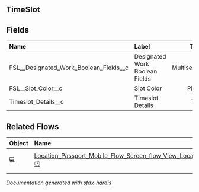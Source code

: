 ## TimeSlot

<!-- Object description -->

## Fields

| Name      | Label | Type | Description |
| :-------- | :---- | :--: | :---------- | 
| FSL__Designated_Work_Boolean_Fields__c | Designated Work Boolean Fields | MultiselectPicklist | <!-- --> |
| FSL__Slot_Color__c | Slot Color | Picklist | <!-- --> |
| Timeslot_Details__c | Timeslot Details | Text | <!-- --> |


## Related Flows

| Object | Name      | Type | Description |
| :----  | :-------- | :--: | :---------- | 
| 💻 | [Location_Passport_Mobile_Flow_Screen_flow_View_Location_Passport_Information](../flows/Location_Passport_Mobile_Flow_Screen_flow_View_Location_Passport_Information.md) [🕒](../flows/Location_Passport_Mobile_Flow_Screen_flow_View_Location_Passport_Information-history.md) |  Field Service Mobile | <!-- --> |


_Documentation generated with [sfdx-hardis](https://sfdx-hardis.cloudity.com)_
